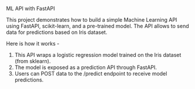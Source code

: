 ML API with FastAPI

This project demonstrates how to build a simple Machine Learning API using FastAPI, scikit-learn, and a pre-trained model. The API allows to send data for predictions based on Iris dataset.

Here is how it works - 
1. This API wraps a logistic regression model trained on the Iris dataset (from sklearn).
2. The model is exposed as a prediction API through FastAPI.
3. Users can POST data to the /predict endpoint to receive model predictions.


